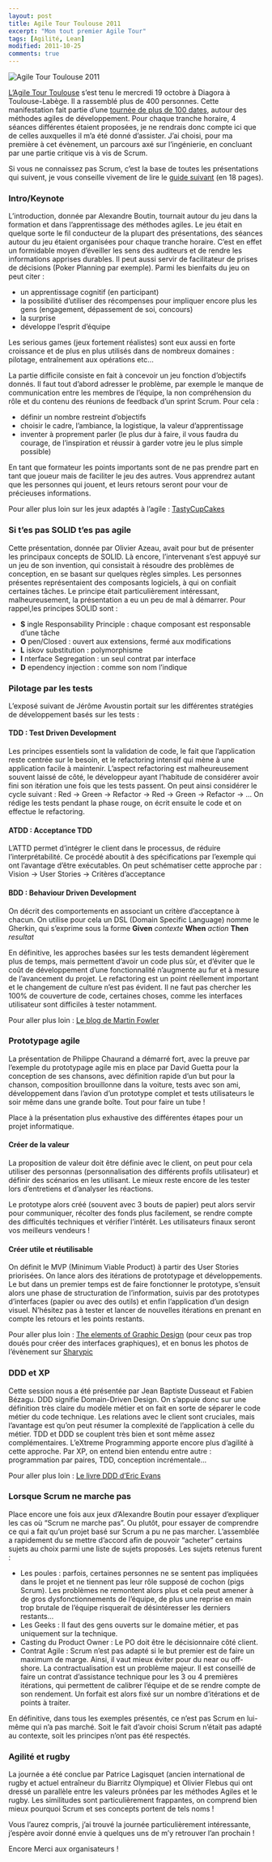 ```yaml
---
layout: post
title: Agile Tour Toulouse 2011
excerpt: "Mon tout premier Agile Tour"
tags: [Agilité, Lean]
modified: 2011-10-25
comments: true
---
```


![Agile Tour Toulouse 2011]({{site.url}}/images/agilii_logo.jpg)

[L’Agile Tour Toulouse](http://at2011.agiletour.org/en/at2011_toulouse.html) s’est tenu le mercredi 19 octobre à Diagora à Toulouse-Labège. Il a rassemblé plus de 400 personnes.
Cette manifestation fait partie d’une [tournée de plus de 100 dates](http://at2011.agiletour.org/), autour des méthodes agiles de développement.
Pour chaque tranche horaire, 4 séances différentes étaient proposées, je ne rendrais donc compte ici que de celles auxquelles il m’a été donné d’assister.
J’ai choisi, pour ma première à cet évènement, un parcours axé sur l’ingénierie, en concluant par une partie critique vis à vis de Scrum.

Si vous ne connaissez pas Scrum, c’est la base de toutes les présentations qui suivent, je vous conseille vivement de lire le [guide suivant](http://www.scrum.org/storage/scrumguides/Scrum%20Guide%20-%20FR.pdf) (en 18 pages).

### Intro/Keynote

L’introduction, donnée par Alexandre Boutin, tournait autour du jeu dans la formation et dans l’apprentissage des méthodes agiles.
Le jeu était en quelque sorte le fil conducteur de la plupart des présentations, des séances autour du jeu étaient organisées pour chaque tranche horaire.
C’est en effet un formidable moyen d’éveiller les sens des auditeurs et de rendre les informations apprises durables.
Il peut aussi servir de facilitateur de prises de décisions (Poker Planning par exemple).
Parmi les bienfaits du jeu on peut citer :

* un apprentissage cognitif (en participant)
* la possibilité d’utiliser des récompenses pour impliquer encore plus les gens (engagement, dépassement de soi, concours)
* la surprise
* développe l’esprit d’équipe

Les serious games (jeux fortement réalistes) sont eux aussi en forte croissance et de plus en plus utilisés dans de nombreux domaines : pilotage, entraînement aux opérations etc…

La partie difficile consiste en fait à concevoir un jeu fonction d’objectifs donnés.
Il faut tout d’abord adresser le problème, par exemple le manque de communication entre les membres de l’équipe, la non compréhension du rôle et du contenu des réunions de feedback d’un sprint Scrum. Pour cela :

* définir un nombre restreint d’objectifs
* choisir le cadre, l’ambiance, la logistique, la valeur d’apprentissage
* inventer à proprement parler (le plus dur à faire, il vous faudra du courage, de l’inspiration et réussir à garder votre jeu le plus simple possible)

En tant que formateur les points importants sont de ne pas prendre part en tant que joueur mais de faciliter le jeu des autres.
Vous apprendrez autant que les personnes qui jouent, et leurs retours seront pour vour de précieuses informations.

Pour aller plus loin sur les jeux adaptés à l’agile : [TastyCupCakes](http://tastycupcakes.org/)

### Si t’es pas SOLID t’es pas agile

Cette présentation, donnée par Olivier Azeau, avait pour but de présenter les principaux concepts de SOLID.
Là encore, l’intervenant s’est appuyé sur un jeu de son invention, qui consistait à résoudre des problèmes de conception, en se basant sur quelques règles simples.
Les personnes présentes représentaient des composants logiciels, à qui on confiait certaines tâches.
Le principe était particulièrement intéressant, malheureusement,  la présentation a eu un peu de mal à démarrer.
Pour rappel,les principes SOLID sont :

* __S__ ingle Responsability Principle : chaque composant est responsable d’une tâche
* __O__ pen/Closed : ouvert aux extensions, fermé aux modifications
* __L__ iskov substitution : polymorphisme
* __I__ nterface Segregation : un seul contrat par interface
* __D__ ependency injection : comme son nom l’indique

### Pilotage par les tests

L’exposé suivant de Jérôme Avoustin portait sur les différentes stratégies de développement basés sur les tests :

#### TDD : Test Driven Development

Les principes essentiels sont la validation de code, le fait que l’application reste centrée sur le besoin, et le refactoring intensif qui mène à une application facile à maintenir.
L’aspect refactoring est malheureusement souvent laissé de côté, le développeur ayant l’habitude de considérer avoir fini son itération une fois que les tests passent.
On peut ainsi considérer le cycle suivant :
Red -> Green -> Refactor -> Red -> Green -> Refactor -> …
On rédige les tests pendant la phase rouge, on écrit ensuite le code et on effectue le refactoring.

#### ATDD : Acceptance TDD

L’ATTD permet d’intégrer le client dans le processus, de réduire l’interprétabilité. Ce procédé aboutit à des spécifications par l’exemple qui ont l’avantage d’être exécutables.
On peut schématiser cette approche par : Vision -> User Stories -> Critères d’acceptance

#### BDD : Behaviour Driven Development

On décrit des comportements en associant un critère d’acceptance à chacun.
On utilise pour cela un DSL (Domain Specific Language) nomme le Gherkin, qui s’exprime sous la forme __Given__ _contexte_ __When__ _action_ __Then__ _resultat_

En définitive, les approches basées sur les tests demandent légèrement plus de temps, mais permettent d’avoir un code plus sûr, et d’éviter que le coût de développement d’une fonctionnalité n’augmente au fur et à mesure de l’avancement du projet.
Le refactoring est un point réellement important et le changement de culture n’est pas évident. Il ne faut pas chercher les 100% de couverture de code, certaines choses, comme les interfaces utilisateur sont difficiles à tester notamment.

Pour aller plus loin : [Le blog de Martin Fowler](http://martinfowler.com/)

### Prototypage agile

La présentation de Philippe Chaurand a démarré fort, avec la preuve par l’exemple du prototypage agile mis en place par David Guetta pour la conception de ses chansons, avec définition rapide d’un but pour la chanson, composition brouillonne dans la voiture, tests avec son ami, développement dans l’avion d’un prototype complet et tests utilisateurs le soir même dans une grande boîte. Tout pour faire un tube !

Place à la présentation plus exhaustive des différentes étapes pour un projet informatique.

#### Créer de la valeur

La proposition de valeur doit être définie avec le client, on peut pour cela utiliser des personnas (personnalisation des différents profils utilisateur) et définir des scénarios en les utilisant.
Le mieux reste encore de les tester lors d’entretiens et d’analyser les réactions.

Le prototype alors créé (souvent avec 3 bouts de papier) peut alors servir pour communiquer, récolter des fonds plus facilement, se rendre compte des difficultés techniques et vérifier l’intérêt. Les utilisateurs finaux seront vos meilleurs vendeurs !

#### Créer utile et réutilisable

On définit le MVP (Minimum Viable Product) à partir des User Stories priorisées. On lance alors des itérations de prototypage et développements. Le but dans un premier temps est de faire fonctionner le prototype, s’ensuit alors une phase de structuration de l’information, suivis par des prototypes d’interfaces (papier ou avec des outils) et enfin l’application d’un design visuel. N’hésitez pas à tester et lancer de nouvelles itérations en prenant en compte les retours et les points restants.

Pour aller plus loin : [The elements of Graphic Design](http://www.amazon.com/Elements-Graphic-Design-Space-Architecture/dp/1581152507) (pour ceux pas trop doués pour créer des interfaces graphiques), et en bonus les photos de l’évènement sur [Sharypic](http://att11.sharypic.com/)

### DDD et XP

Cette session nous a été présentée par Jean Baptiste Dusseaut et Fabien Bézagu.
DDD signifie Domain-Driven Design. On s’appuie donc sur une définition très claire du modèle métier et on fait en sorte de séparer le code métier du code technique.
Les relations avec le client sont cruciales, mais l’avantage est qu’on peut résumer la complexité de l’application à celle du métier.
TDD et DDD se couplent très bien et sont même assez complémentaires. L’eXtreme Programming apporte encore plus d’agilité à cette approche. Par XP, on entend bien entendu entre autre : programmation par paires, TDD, conception incrémentale…

Pour aller plus loin : [Le livre DDD d’Eric Evans](http://books.google.com/books/about/Domain_driven_design.html?id=7dlaMs0SECsC)

### Lorsque Scrum ne marche pas

Place encore une fois aux jeux d’Alexandre Boutin pour essayer d’expliquer les cas où “Scrum ne marche pas”. Ou plutôt, pour essayer de comprendre ce qui a fait qu’un projet basé sur Scrum a pu ne pas marcher.
L’assemblée a rapidement du se mettre d’accord afin de pouvoir “acheter” certains sujets au choix parmi une liste de sujets proposés.
Les sujets retenus furent :

* Les poules : parfois, certaines personnes ne se sentent pas impliquées dans le projet et ne tiennent pas leur rôle supposé de cochon (pigs Scrum). Les problèmes ne remontent alors plus et cela peut amener à de gros dysfonctionnements de l’équipe, de plus une reprise en main trop brutale de l’équipe risquerait de désintéresser les derniers restants…
* Les Geeks : Il faut des gens ouverts sur le domaine métier, et pas uniquement sur la technique.
* Casting du Product Owner : Le PO doit être le décisionnaire côté client.
* Contrat Agile : Scrum n’est pas adapté si le but premier est de faire un maximum de marge. Ainsi, il vaut mieux éviter pour du near ou off-shore. La contractualisation est un problème majeur. Il est conseillé de faire un contrat d’assistance technique pour les 3 ou 4 premières itérations, qui permettent de calibrer l’équipe et de se rendre compte de son rendement. Un forfait est alors fixé sur un nombre d’itérations et de points à traiter.

En définitive, dans tous les exemples présentés, ce n’est pas Scrum en lui-même qui n’a pas marché. Soit le fait d’avoir choisi Scrum n’était pas adapté au contexte, soit les principes n’ont pas été respectés.

### Agilité et rugby

La journée a été conclue par Patrice Lagisquet (ancien international de rugby et actuel entraîneur du Biarritz Olympique) et Olivier Flebus qui ont dressé un parallèle entre les valeurs prônées par les méthodes Agiles et le rugby. Les similitudes sont particulièrement frappantes, on comprend bien mieux pourquoi Scrum et ses concepts portent de tels noms !

Vous l’aurez compris, j’ai trouvé la journée particulièrement intéressante, j’espère avoir donné envie à quelques uns de m’y retrouver l’an prochain !

Encore Merci aux organisateurs !